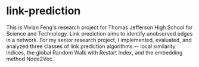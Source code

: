 # link-prediction
This is Vivian Feng's research project for Thomas Jefferson High School for Science and Technology.
Link prediction aims to identify unobserved edges in a network. For my senior research project, I implemented, evaluated, and analyzed three classes of link prediction algorithms -- local similarity indices, the global Random Walk with Restart Index, and the embedding method Node2Vec.
